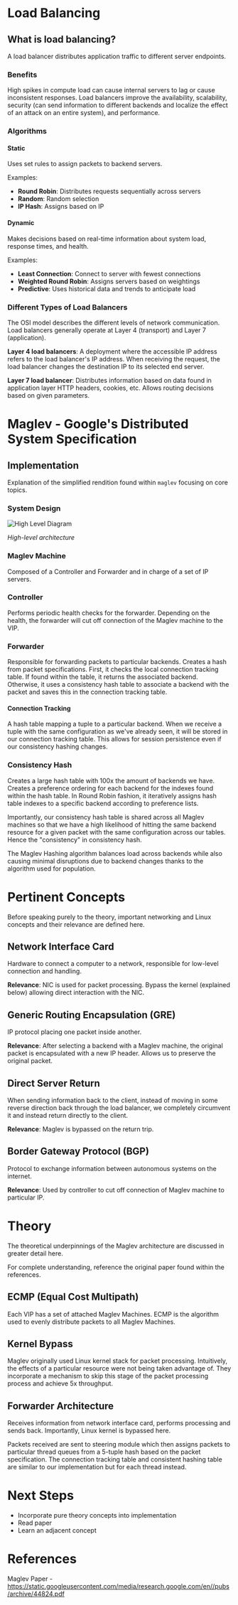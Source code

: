 # Load Balancing

## What is load balancing?

A load balancer distributes application traffic to different server endpoints.

### Benefits

High spikes in compute load can cause internal servers to lag or cause inconsistent responses. Load balancers improve the availability, scalability, security (can send information to different backends and localize the effect of an attack on an entire system), and performance.

### Algorithms

#### Static
Uses set rules to assign packets to backend servers.

Examples:
- **Round Robin**: Distributes requests sequentially across servers
- **Random**: Random selection
- **IP Hash**: Assigns based on IP

#### Dynamic
Makes decisions based on real-time information about system load, response times, and health.

Examples:
- **Least Connection**: Connect to server with fewest connections
- **Weighted Round Robin**: Assigns servers based on weightings
- **Predictive**: Uses historical data and trends to anticipate load

### Different Types of Load Balancers

The OSI model describes the different levels of network communication. Load balancers generally operate at Layer 4 (transport) and Layer 7 (application).

**Layer 4 load balancers**: A deployment where the accessible IP address refers to the load balancer's IP address. When receiving the request, the load balancer changes the destination IP to its selected end server.

**Layer 7 load balancer**: Distributes information based on data found in application layer HTTP headers, cookies, etc. Allows routing decisions based on given parameters.

# Maglev - Google's Distributed System Specification

## Implementation

Explanation of the simplified rendition found within `maglev` focusing on core topics.

### System Design

![High Level Diagram](images/high-level-diagram.png)

*High-level architecture*

### Maglev Machine

Composed of a Controller and Forwarder and in charge of a set of IP servers.

### Controller

Performs periodic health checks for the forwarder. Depending on the health, the forwarder will cut off connection of the Maglev machine to the VIP.

### Forwarder

Responsible for forwarding packets to particular backends. Creates a hash from packet specifications. First, it checks the local connection tracking table. If found within the table, it returns the associated backend. Otherwise, it uses a consistency hash table to associate a backend with the packet and saves this in the connection tracking table.

#### Connection Tracking

A hash table mapping a tuple to a particular backend. When we receive a tuple with the same configuration as we've already seen, it will be stored in our connection tracking table. This allows for session persistence even if our consistency hashing changes.

### Consistency Hash

Creates a large hash table with 100x the amount of backends we have. Creates a preference ordering for each backend for the indexes found within the hash table. In Round Robin fashion, it iteratively assigns hash table indexes to a specific backend according to preference lists.

Importantly, our consistency hash table is shared across all Maglev machines so that we have a high likelihood of hitting the same backend resource for a given packet with the same configuration across our tables. Hence the "consistency" in consistency hash.

The Maglev Hashing algorithm balances load across backends while also causing minimal disruptions due to backend changes thanks to the algorithm used for population.

# Pertinent Concepts

Before speaking purely to the theory, important networking and Linux concepts and their relevance are defined here.

## Network Interface Card

Hardware to connect a computer to a network, responsible for low-level connection and handling.

**Relevance**: NIC is used for packet processing. Bypass the kernel (explained below) allowing direct interaction with the NIC.

## Generic Routing Encapsulation (GRE)

IP protocol placing one packet inside another.

**Relevance**: After selecting a backend with a Maglev machine, the original packet is encapsulated with a new IP header. Allows us to preserve the original packet.

## Direct Server Return

When sending information back to the client, instead of moving in some reverse direction back through the load balancer, we completely circumvent it and instead return directly to the client.

**Relevance**: Maglev is bypassed on the return trip.

## Border Gateway Protocol (BGP)

Protocol to exchange information between autonomous systems on the internet.

**Relevance**: Used by controller to cut off connection of Maglev machine to particular IP.

# Theory

The theoretical underpinnings of the Maglev architecture are discussed in greater detail here.

For complete understanding, reference the original paper found within the references.

## ECMP (Equal Cost Multipath)

Each VIP has a set of attached Maglev Machines. ECMP is the algorithm used to evenly distribute packets to all Maglev Machines.

## Kernel Bypass

Maglev originally used Linux kernel stack for packet processing. Intuitively, the effects of a particular resource were not being taken advantage of. They incorporate a mechanism to skip this stage of the packet processing process and achieve 5x throughput.

## Forwarder Architecture

Receives information from network interface card, performs processing and sends back. Importantly, Linux kernel is bypassed here.

Packets received are sent to steering module which then assigns packets to particular thread queues from a 5-tuple hash based on the packet specification. The connection tracking table and consistent hashing table are similar to our implementation but for each thread instead.

# Next Steps
- Incorporate pure theory concepts into implementation
- Read paper
- Learn an adjacent concept

# References

Maglev Paper - https://static.googleusercontent.com/media/research.google.com/en//pubs/archive/44824.pdf
